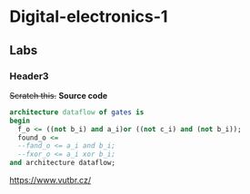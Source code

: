 # Digital-electronics-1

## Labs

### Header3
~~Scratch this.~~
**Source code**


```vhdl
architecture dataflow of gates is
begin
  f_o <= ((not b_i) and a_i)or ((not c_i) and (not b_i));
  found_o <=
  --fand_o <= a_i and b_i;
  --fxor_o <= a_i xor b_i;
and architecture dataflow;
```
https://www.vutbr.cz/

